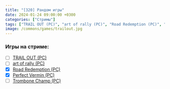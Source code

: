 ```yaml
---
title: "[320] Рандом игры"
date: 2024-01-24 09:00:00 +0300
categories: ["Стримы"]
tags: ["TRAIL OUT (PC)", "art of rally (PC)", "Road Redemption (PC)", "Perfect Vermin (PC)", "Trombone Champ (PC)", "Игра пройдена"]
image: /commons/games/trailout.jpg
---
```


### Игры на стриме:
+ [ ] [TRAIL OUT (PC)](/tags/trail-out-pc)
+ [ ] [art of rally (PC)](/tags/art-of-rally-pc)
+ [x] [Road Redemption (PC)](/tags/road-redemption-pc)
+ [x] [Perfect Vermin (PC)](/tags/perfect-vermin-pc)
+ [ ] [Trombone Champ (PC)](/tags/trombone-champ-pc)
